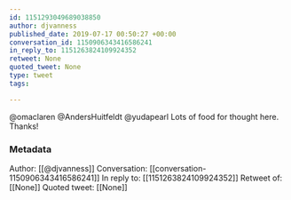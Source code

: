 ```yaml
---
id: 1151293049689038850
author: djvanness
published_date: 2019-07-17 00:50:27 +00:00
conversation_id: 1150906343416586241
in_reply_to: 1151263824109924352
retweet: None
quoted_tweet: None
type: tweet
tags:

---
```


@omaclaren @AndersHuitfeldt @yudapearl Lots of food for thought here. Thanks!

### Metadata

Author: [[@djvanness]]
Conversation: [[conversation-1150906343416586241]]
In reply to: [[1151263824109924352]]
Retweet of: [[None]]
Quoted tweet: [[None]]
